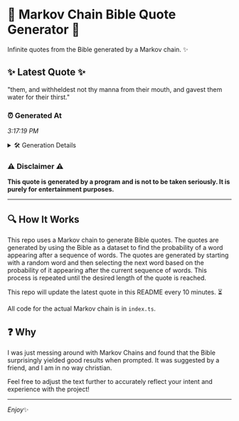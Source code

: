 # 📖 Markov Chain Bible Quote Generator 📖

Infinite quotes from the Bible generated by a Markov chain. ✨

## ✨ Latest Quote ✨
"them, and withheldest not thy manna from their mouth, and gavest them water for their thirst."

### ⏰ Generated At
*3:17:19 PM*

<details>
    <summary>🛠️ Generation Details</summary>
    <p>
        <strong>🌱 Seed:</strong> them,<br>
        <strong>🔄 Iterations:</strong> 15<br>
        <strong>📜 Context History:</strong><br>[ them, ]: and<br>[ them,, and ]: withheldest<br>[ them,, and, withheldest ]: not<br>[ them,, and, withheldest, not ]: thy<br>[ them,, and, withheldest, not, thy ]: manna<br>[ them,, and, withheldest, not, thy, manna ]: from<br>[ and, withheldest, not, thy, manna, from ]: their<br>[ withheldest, not, thy, manna, from, their ]: mouth,<br>[ not, thy, manna, from, their, mouth, ]: and<br>[ thy, manna, from, their, mouth,, and ]: gavest<br>[ manna, from, their, mouth,, and, gavest ]: them<br>[ from, their, mouth,, and, gavest, them ]: water<br>[ their, mouth,, and, gavest, them, water ]: for<br>[ mouth,, and, gavest, them, water, for ]: their<br>[ and, gavest, them, water, for, their ]: thirst.<br>
    </p>
</details>

### ⚠️ Disclaimer ⚠️
**This quote is generated by a program and is not to be taken seriously. It is purely for entertainment purposes.**

---

## 🔍 How It Works

This repo uses a Markov chain to generate Bible quotes. The quotes are generated by using the Bible as a dataset to find the probability of a word appearing after a sequence of words. The quotes are generated by starting with a random word and then selecting the next word based on the probability of it appearing after the current sequence of words. This process is repeated until the desired length of the quote is reached.

This repo will update the latest quote in this README every 10 minutes. ⏳

All code for the actual Markov chain is in `index.ts`.

## ❓ Why

I was just messing around with Markov Chains and found that the Bible surprisingly yielded good results when prompted. 
It was suggested by a friend, and I am in no way christian.

Feel free to adjust the text further to accurately reflect your intent and experience with the project!

---

*Enjoy*✨
